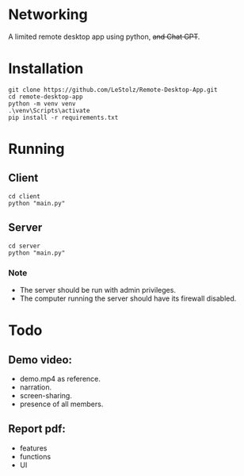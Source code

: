 # Networking

A limited remote desktop app using python, ~~and Chat GPT~~.

# Installation

```console
git clone https://github.com/LeStolz/Remote-Desktop-App.git
cd remote-desktop-app
python -m venv venv
.\venv\Scripts\activate
pip install -r requirements.txt
```

# Running

## Client

```console
cd client
python "main.py"
```

## Server

```console
cd server
python "main.py"
```

### Note

- The server should be run with admin privileges.
- The computer running the server should have its firewall disabled.

# Todo

## Demo video:

- demo.mp4 as reference.
- narration.
- screen-sharing.
- presence of all members.

## Report pdf:

- features
- functions
- UI
